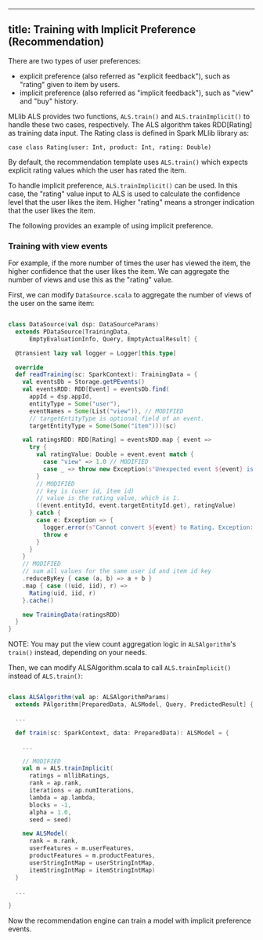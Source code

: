 <!--
Licensed to the Apache Software Foundation (ASF) under one or more
contributor license agreements.  See the NOTICE file distributed with
this work for additional information regarding copyright ownership.
The ASF licenses this file to You under the Apache License, Version 2.0
(the "License"); you may not use this file except in compliance with
the License.  You may obtain a copy of the License at

    http://www.apache.org/licenses/LICENSE-2.0

Unless required by applicable law or agreed to in writing, software
distributed under the License is distributed on an "AS IS" BASIS,
WITHOUT WARRANTIES OR CONDITIONS OF ANY KIND, either express or implied.
See the License for the specific language governing permissions and
limitations under the License.
-->

---
title: Training with Implicit Preference (Recommendation)
---

There are two types of user preferences:

- explicit preference (also referred as "explicit feedback"), such as "rating" given to item by users.
- implicit preference (also referred as "implicit feedback"), such as "view" and "buy" history.

MLlib ALS provides two functions, `ALS.train()` and `ALS.trainImplicit()` to handle these two cases, respectively. The ALS algorithm takes RDD[Rating] as training data input. The Rating class is defined in Spark MLlib library as:

```
case class Rating(user: Int, product: Int, rating: Double)
```

By default, the recommendation template uses `ALS.train()` which expects explicit rating values which the user has rated the item.

To handle implicit preference, `ALS.trainImplicit()` can be used. In this case, the "rating" value input to ALS is used to calculate the confidence level that the user likes the item. Higher "rating" means a stronger indication that the user likes the item.

The following provides an example of using implicit preference.

### Training with view events

For example, if the more number of times the user has viewed the item, the higher confidence that the user likes the item. We can aggregate the number of views and use this as the "rating" value.

First, we can modify `DataSource.scala` to aggregate the number of views of the user on the same item:

```scala

class DataSource(val dsp: DataSourceParams)
  extends PDataSource[TrainingData,
      EmptyEvaluationInfo, Query, EmptyActualResult] {

  @transient lazy val logger = Logger[this.type]

  override
  def readTraining(sc: SparkContext): TrainingData = {
    val eventsDb = Storage.getPEvents()
    val eventsRDD: RDD[Event] = eventsDb.find(
      appId = dsp.appId,
      entityType = Some("user"),
      eventNames = Some(List("view")), // MODIFIED
      // targetEntityType is optional field of an event.
      targetEntityType = Some(Some("item")))(sc)

    val ratingsRDD: RDD[Rating] = eventsRDD.map { event =>
      try {
        val ratingValue: Double = event.event match {
          case "view" => 1.0 // MODIFIED
          case _ => throw new Exception(s"Unexpected event ${event} is read.")
        }
        // MODIFIED
        // key is (user id, item id)
        // value is the rating value, which is 1.
        ((event.entityId, event.targetEntityId.get), ratingValue)
      } catch {
        case e: Exception => {
          logger.error(s"Cannot convert ${event} to Rating. Exception: ${e}.")
          throw e
        }
      }
    }
    // MODIFIED
    // sum all values for the same user id and item id key
    .reduceByKey { case (a, b) => a + b }
    .map { case ((uid, iid), r) =>
      Rating(uid, iid, r)
    }.cache()

    new TrainingData(ratingsRDD)
  }
}

```

NOTE: You may put the view count aggregation logic in `ALSAlgorithm`'s `train()` instead, depending on your needs.


Then, we can modify ALSAlgorithm.scala to call `ALS.trainImplicit()` instead of `ALS.train()`:

```scala

class ALSAlgorithm(val ap: ALSAlgorithmParams)
  extends PAlgorithm[PreparedData, ALSModel, Query, PredictedResult] {

  ...

  def train(sc: SparkContext, data: PreparedData): ALSModel = {

    ...

    // MODIFIED
    val m = ALS.trainImplicit(
      ratings = mllibRatings,
      rank = ap.rank,
      iterations = ap.numIterations,
      lambda = ap.lambda,
      blocks = -1,
      alpha = 1.0,
      seed = seed)

    new ALSModel(
      rank = m.rank,
      userFeatures = m.userFeatures,
      productFeatures = m.productFeatures,
      userStringIntMap = userStringIntMap,
      itemStringIntMap = itemStringIntMap)
  }

  ...

}

```

Now the recommendation engine can train a model with implicit preference events.
